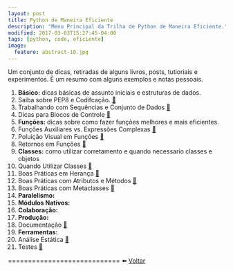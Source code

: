 ```yaml
---
layout: post
title: Python de Maneira Eficiente
description: "Menu Principal da Trilha de Python de Maneira Eficiente."
modified: 2017-03-03T15:27:45-04:00
tags: [python, code, eficiente]
image:
  feature: abstract-10.jpg
---
```


Um conjunto de dicas, retiradas de alguns livros, posts, tutioriais e experimentos. È um resumo com alguns exemplos e notas pessoais.

1. **Básico:** dicas básicas de assunto iniciais e estruturas de dados.
  1. Saiba sobre PEP8 e Codifcação. [:blue_book:](https://github.com/LucasBiason/PadroesPython/blob/master/pep8/estilo_python.md)
  2. Trabalhando com Sequências e Conjunto de Dados [:blue_book:](https://github.com/LucasBiason/PadroesPython/blob/master/python_eficaz/boas_praticas_05.md)
  3. Dicas para Blocos de Controle [:blue_book:](https://github.com/LucasBiason/PadroesPython/blob/master/python_eficaz/boas_praticas_07.md)
2. **Funções:** dicas sobre como fazer funções melhores e mais eficientes.
  1. Funções Auxiliares vs. Expressões Complexas [:blue_book:](https://github.com/LucasBiason/PadroesPython/blob/master/python_eficaz/boas_praticas_04.md)
  2. Poluição Visual em Funções [:blue_book:](https://github.com/LucasBiason/PadroesPython/blob/master/python_eficaz/boas_praticas_08.md)
  3. Retornos em Funções [:blue_book:](https://github.com/LucasBiason/PadroesPython/blob/master/python_eficaz/boas_praticas_09.md)
3. **Classes:** como utilizar corretamento e quando necessario classes e objetos
  1. Quando Utilizar Classes [:blue_book:](https://github.com/LucasBiason/PadroesPython/blob/master/python_eficaz/boas_praticas_10.md)
  2. Boas Práticas em Herança [:blue_book:](https://github.com/LucasBiason/PadroesPython/blob/master/python_eficaz/boas_praticas_11.md)
  3. Boas Práticas com Atributos e Métodos [:blue_book:](https://github.com/LucasBiason/PadroesPython/blob/master/python_eficaz/boas_praticas_12.md)
  4. Boas Práticas com Metaclasses [:blue_book:](https://github.com/LucasBiason/PadroesPython/blob/master/python_eficaz/boas_praticas_13.md)
4. **Paralelismo:**
5. **Módulos Nativos:**
6. **Colaboração:**
7. **Produção:**
  2. Documentação [:blue_book:](https://github.com/LucasBiason/PadroesPython/blob/master/python_eficaz/boas_praticas_15.md)
8. **Ferramentas:**
  1. Análise Estática [:blue_book:](https://github.com/LucasBiason/PadroesPython/blob/master/python_eficaz/boas_praticas_03.md)
  2. Testes [:blue_book:](https://github.com/LucasBiason/PadroesPython/blob/master/python_eficaz/boas_praticas_06.md)

============================
:arrow_left: [Voltar](https://github.com/LucasBiason/PadroesPython/blob/master/README.md)
